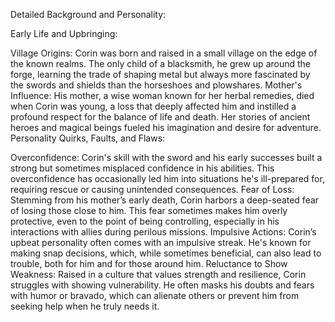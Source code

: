 Detailed Background and Personality:

Early Life and Upbringing:

Village Origins: Corin was born and raised in a small village on the edge of the known realms. The only child of a blacksmith, he grew up around the forge, learning the trade of shaping metal but always more fascinated by the swords and shields than the horseshoes and plowshares.
Mother's Influence: His mother, a wise woman known for her herbal remedies, died when Corin was young, a loss that deeply affected him and instilled a profound respect for the balance of life and death. Her stories of ancient heroes and magical beings fueled his imagination and desire for adventure.
Personality Quirks, Faults, and Flaws:

Overconfidence: Corin's skill with the sword and his early successes built a strong but sometimes misplaced confidence in his abilities. This overconfidence has occasionally led him into situations he's ill-prepared for, requiring rescue or causing unintended consequences.
Fear of Loss: Stemming from his mother’s early death, Corin harbors a deep-seated fear of losing those close to him. This fear sometimes makes him overly protective, even to the point of being controlling, especially in his interactions with allies during perilous missions.
Impulsive Actions: Corin’s upbeat personality often comes with an impulsive streak. He's known for making snap decisions, which, while sometimes beneficial, can also lead to trouble, both for him and for those around him.
Reluctance to Show Weakness: Raised in a culture that values strength and resilience, Corin struggles with showing vulnerability. He often masks his doubts and fears with humor or bravado, which can alienate others or prevent him from seeking help when he truly needs it.